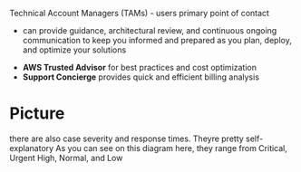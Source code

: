 Technical Account Managers (TAMs) - users primary point of contact 
- can provide guidance, architectural review, and continuous ongoing communication to keep you informed and prepared as you plan, deploy, and optimize your solutions
* **AWS Trusted Advisor** for best practices and cost optimization
* **Support Concierge** provides quick and efficient billing analysis

# Picture
there are also case severity and response times. Theyre pretty self-explanatory
As you can see on this diagram here, they range from Critical, Urgent High, Normal, and Low 